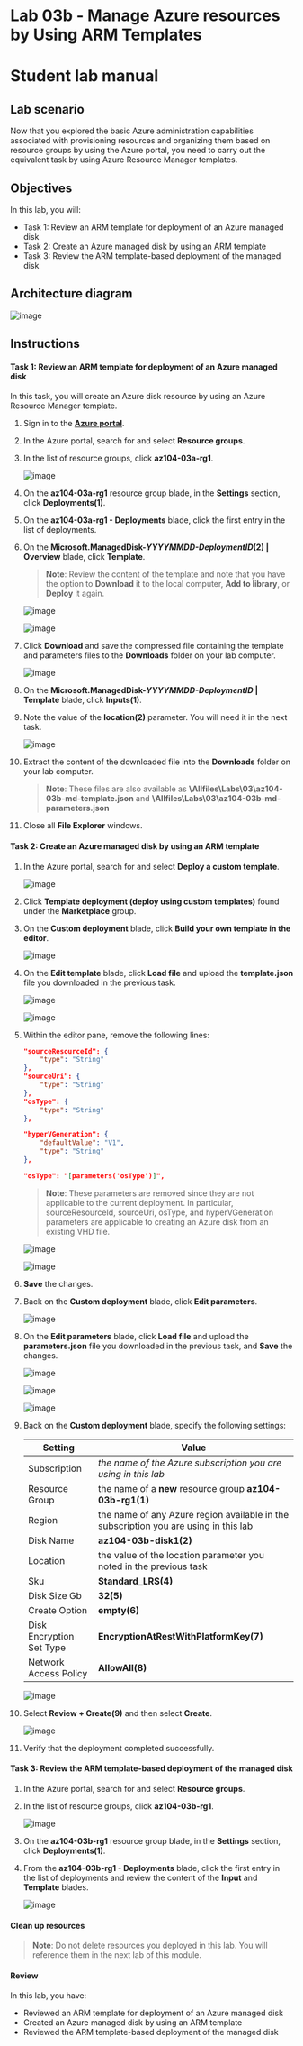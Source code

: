 
# Lab 03b - Manage Azure resources by Using ARM Templates
# Student lab manual

## Lab scenario
Now that you explored the basic Azure administration capabilities associated with provisioning resources and organizing them based on resource groups by using the Azure portal, you need to carry out the equivalent task by using Azure Resource Manager templates.

## Objectives

In this lab, you will:

+ Task 1: Review an ARM template for deployment of an Azure managed disk
+ Task 2: Create an Azure managed disk by using an ARM template
+ Task 3: Review the ARM template-based deployment of the managed disk

## Architecture diagram

![image](../media/lab03b.png)

## Instructions

#### Task 1: Review an ARM template for deployment of an Azure managed disk

In this task, you will create an Azure disk resource by using an Azure Resource Manager template.

1. Sign in to the [**Azure portal**](https://portal.azure.com).

1. In the Azure portal, search for and select **Resource groups**. 

1. In the list of resource groups, click **az104-03a-rg1**.

     ![image](../media/selectrg1.png)

1. On the **az104-03a-rg1** resource group blade, in the **Settings** section, click **Deployments(1)**.

1. On the **az104-03a-rg1 - Deployments** blade, click the first entry in the list of deployments.

1. On the **Microsoft.ManagedDisk-*YYYYMMDD-DeploymentID*(2) \| Overview** blade, click **Template**.

     >**Note**: Review the content of the template and note that you have the option to **Download** it to the local computer, **Add to library**, or **Deploy** it again.

     ![image](../media/deployement.png)
     
     ![image](../media/clicktemplete.png)

1. Click **Download** and save the compressed file containing the template and parameters files to the **Downloads** folder on your lab computer.

     ![image](../media/download.png)

1. On the **Microsoft.ManagedDisk-*YYYYMMDD-DeploymentID* \| Template** blade, click **Inputs(1)**.

1. Note the value of the **location(2)** parameter. You will need it in the next task.

     ![image](../media/input.png)

1. Extract the content of the downloaded file into the **Downloads** folder on your lab computer.

    >**Note**: These files are also available as **\\Allfiles\\Labs\\03\\az104-03b-md-template.json** and **\\Allfiles\\Labs\\03\\az104-03b-md-parameters.json**
    
1. Close all **File Explorer** windows.

#### Task 2: Create an Azure managed disk by using an ARM template

1. In the Azure portal, search for and select **Deploy a custom template**.

      ![image](../media/searchforcustomtempete.png)

1. Click **Template deployment (deploy using custom templates)** found under the **Marketplace** group.

1. On the **Custom deployment** blade, click **Build your own template in the editor**.

      ![image](../media/buildyourown.png)

1. On the **Edit template** blade, click **Load file** and upload the **template.json** file you downloaded in the previous task.

      ![image](../media/loadfile.png)
      
      ![image](../media/templete.png)

1. Within the editor pane, remove the following lines:

   ```json
   "sourceResourceId": {
       "type": "String"
   },
   "sourceUri": {
       "type": "String"
   },
   "osType": {
       "type": "String"
   },
   ```

   ```json
   "hyperVGeneration": {
       "defaultValue": "V1",
       "type": "String"
   },      
   ```

   ```json
   "osType": "[parameters('osType')]",
   ```

    >**Note**: These parameters are removed since they are not applicable to the current deployment. In particular, sourceResourceId, sourceUri, osType, and hyperVGeneration parameters are applicable to creating an Azure disk from an existing VHD file.

     ![image](../media/editorpan.png)
     
     ![image](../media/hypervgeneration.png)
     
 1. **Save** the changes.

1. Back on the **Custom deployment** blade, click **Edit parameters**. 

     ![image](../media/editparameters.png)

1. On the **Edit parameters** blade, click **Load file** and upload the **parameters.json** file you downloaded in the previous task, and **Save** the changes.

     ![image](../media/loadfile1.png)
     
     ![image](../media/parameter.png)
     
     ![image](../media/saveparameter.png)

1. Back on the **Custom deployment** blade, specify the following settings:

    | Setting | Value |
    | --- |--- |
    | Subscription | *the name of the Azure subscription you are using in this lab* |
    | Resource Group | the name of a **new** resource group **az104-03b-rg1(1)** |
    | Region | the name of any Azure region available in the subscription you are using in this lab |
    | Disk Name | **az104-03b-disk1(2)** |
    | Location | the value of the location parameter you noted in the previous task |
    | Sku | **Standard_LRS(4)** |
    | Disk Size Gb | **32(5)** |
    | Create Option | **empty(6)** |
    | Disk Encryption Set Type | **EncryptionAtRestWithPlatformKey(7)** |
    | Network Access Policy | **AllowAll(8)** |
    
    ![image](../media/customdeployement.png)

1. Select **Review + Create(9)** and then select **Create**.

    ![image](../media/createdeployment.png)

1. Verify that the deployment completed successfully.

#### Task 3: Review the ARM template-based deployment of the managed disk

1. In the Azure portal, search for and select **Resource groups**. 

1. In the list of resource groups, click **az104-03b-rg1**.

    ![image](../media/3brg1.png)

1. On the **az104-03b-rg1** resource group blade, in the **Settings** section, click **Deployments(1)**.

1. From the **az104-03b-rg1 - Deployments** blade, click the first entry in the list of deployments and review the content of the **Input** and **Template** blades.

   ![image](../media/deploement3b.png)

#### Clean up resources

   >**Note**: Do not delete resources you deployed in this lab. You will reference them in the next lab of this module.

#### Review

In this lab, you have:

- Reviewed an ARM template for deployment of an Azure managed disk
- Created an Azure managed disk by using an ARM template
- Reviewed the ARM template-based deployment of the managed disk
